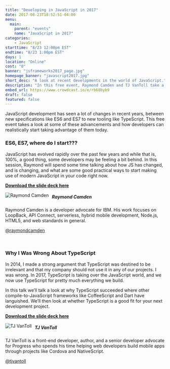 ```yaml
---
title: "Developing in JavaScript in 2017"
date: 2017-08-23T18:52:51-04:00
menu:
  main:
    parent: "events"
    name: "JavaScript in 2017"
categories:
    - JavaScript
starttime: "8/23 12:00pm EST"
endtime: "8/23 1:00pm EST"
days: 1
location: "Online"
cost: "0"
banner: "jsframeworks2017_page.jpg"
homepage_banner: "javascript2017.jpg"
short_desc: "A look at recent developments in the world of JavaScript."
description: "In this free event, Raymond Camden and TJ VanToll take a look at some of the advancements in JavaScript and how developers can start using them today."
embed_url: https://www.crowdcast.io/e/rb68byb9
draft: false
featured: false
---
```


JavaScript development has seen a lot of changes in recent years, between new specifications like ES6 and ES7 to new tooling like TypeScript. This free event takes a look at some of these advancements and how developers can realistically start taking advantage of them today.

### ES6, ES7, where do I start???

JavaScript has evolved rapidly over the past few years and while that is, 100%, a good thing, some developers may be feeling a bit behind. In this session, Raymond will spend some time talking about how JS has changed, and is changing, and what are some good practical ways to start making use of modern JavaScript in your code right now.

[**Download the slide deck here**](/slides/es6.pdf)

<img src="/img/speakers/raymondcamden.jpg" style="float:left;margin-right: 10px;" alt="Raymond Camden">

##### Raymond Camden

Raymond Camden is a developer advocate for IBM. His work focuses on LoopBack, API Connect, serverless, hybrid mobile development, Node.js, HTML5, and web standards in general.

<i class="fa fa-twitter" aria-hidden="true"></i> [@raymondcamden](https://twitter.com/raymondcamden)

<br style="clear:both;"> 

### Why I Was Wrong About TypeScript

In 2014, I made a strong argument that TypeScript was destined to be irrelevant and that my company should not use it in any of our projects. I was wrong. In 2017, TypeScript is taking over the JavaScript world, and we now use TypeScript for pretty much everything we build.

In this talk we’ll talk a look at why TypeScript succeeded where other compile-to-JavaScript frameworks like CoffeeScript and Dart have languished. We’ll then look at whether TypeScript is a good fit for your next development project.

[**Download the slide deck here**](/slides/Typescript.pdf)

<img src="/img/speakers/tjvantoll.jpg" style="float:left;margin-right: 10px;" alt="TJ VanToll">

##### TJ VanToll

TJ VanToll is a front-end developer, author, and a senior developer advocate for Progress who spends his time helping web developers build mobile apps through projects like Cordova and NativeScript.

<i class="fa fa-twitter" aria-hidden="true"></i> [@tjvantoll](https://twitter.com/tjvantoll)